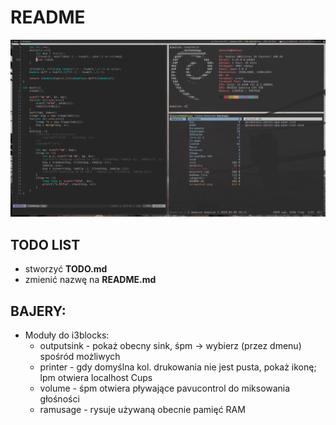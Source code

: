 # README

![screenshot2](screenshot.png)


## TODO LIST
* stworzyć __TODO.md__
* zmienić nazwę na __README.md__

## BAJERY:
* Moduły do i3blocks:
	* outputsink - pokaż obecny sink, śpm → wybierz (przez dmenu) spośród możliwych
	* printer - gdy domyślna kol. drukowania nie jest pusta, pokaż ikonę; lpm otwiera localhost Cups
	* volume - śpm otwiera pływające pavucontrol do miksowania głośności
	* ramusage - rysuje używaną obecnie pamięć RAM
